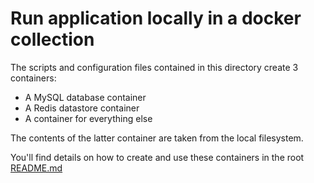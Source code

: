 # Run application locally in a docker collection

The scripts and configuration files contained in this directory create 3 containers:

- A MySQL database container
- A Redis datastore container
- A container for everything else

The contents of the latter container are taken from the local filesystem.

You'll find details on how to create and use these containers in the
root [README.md](../../README.md)


